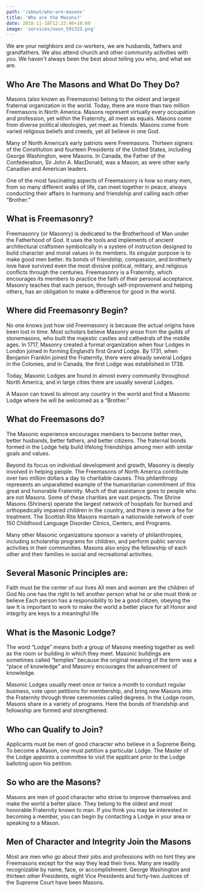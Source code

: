 ```yaml
---
path: '/about/who-are-masons'
title: 'Who are the Masons?'
date: 2018-11-18T12:33:46+10:00
image: 'services/noun_591323.png'
---
```


We are your neighbors and co-workers, we are husbands, fathers and grandfathers. We also attend church and other community activities with you. We haven't always been the best about telling you who, and what we are.

## Who Are The Masons and What Do They Do?

Masons (also known as Freemasons) belong to the oldest and largest fraternal organization in the world. Today, there are more than two million Freemasons in North America. Masons represent virtually every occupation and profession, yet within the Fraternity, all meet as equals. Masons come from diverse political ideologies, yet meet as friends. Masons come from varied religious beliefs and creeds, yet all believe in one God.

Many of North America’s early patriots were Freemasons. Thirteen signers of the Constitution and fourteen Presidents of the United States, including George Washington, were Masons. In Canada, the Father of the Confederation, Sir John A. MacDonald, was a Mason, as were other early Canadian and American leaders.

One of the most fascinating aspects of Freemasonry is how so many men, from so many different walks of life, can meet together in peace, always conducting their affairs in harmony and friendship and calling each other “Brother.”

## What is Freemasonry?

Freemasonry (or Masonry) is dedicated to the Brotherhood of Man under the Fatherhood of God. It uses the tools and implements of ancient architectural craftsmen symbolically in a system of instruction designed to build character and moral values in its members. Its singular purpose is to make good men better. Its bonds of friendship, compassion, and brotherly love have survived even the most divisive political, military, and religious conflicts through the centuries. Freemasonry is a Fraternity, which encourages its members to practice the faith of their personal acceptance. Masonry teaches that each person, through self-improvement and helping others, has an obligation to make a difference for good in the world.

## Where did Freemasonry Begin?

No one knows just how old Freemasonry is because the actual origins have been lost in time. Most scholars believe Masonry arose from the guilds of stonemasons, who built the majestic castles and cathedrals of the middle ages. In 1717, Masonry created a formal organization when four Lodges in London joined in forming England’s first Grand Lodge. By 1731, when Benjamin Franklin joined the Fraternity, there were already several Lodges in the Colonies, and in Canada, the first Lodge was established in 1738.

Today, Masonic Lodges are found in almost every community throughout North America, and in large cities there are usually several Lodges.

A Mason can travel to almost any country in the world and find a Masonic Lodge where he will be welcomed as a “Brother.”

## What do Freemasons do?

The Masonic experience encourages members to become better men, better husbands, better fathers, and better citizens. The fraternal bonds formed in the Lodge help build lifelong friendships among men with similar goals and values.

Beyond its focus on individual development and growth, Masonry is deeply involved in helping people. The Freemasons of North America contribute over two million dollars a day to charitable causes. This philanthropy represents an unparalleled example of the humanitarian commitment of this great and honorable Fraternity. Much of that assistance goes to people who are not Masons. Some of these charities are vast projects. The Shrine Masons (Shriners) operate the largest network of hospitals for burned and orthopedically impaired children in the country, and there is never a fee for treatment. The Scottish Rite Masons maintain a nationwide network of over 150 Childhood Language Disorder Clinics, Centers, and Programs.

Many other Masonic organizations sponsor a variety of philanthropies, including scholarship programs for children, and perform public service activities in their communities. Masons also enjoy the fellowship of each other and their families in social and recreational activities.

## Several Masonic Principles are:

Faith must be the center of our lives
All men and women are the children of God
No one has the right to tell another person what he or she must think or believe
Each person has a responsibility to be a good citizen, obeying the law
It is important to work to make the world a better place for all
Honor and integrity are keys to a meaningful life

## What is the Masonic Lodge?

The word “Lodge” means both a group of Masons meeting together as well as the room or building in which they meet. Masonic buildings are sometimes called “temples” because the original meaning of the term was a “place of knowledge” and Masonry encourages the advancement of knowledge.

Masonic Lodges usually meet once or twice a month to conduct regular business, vote upon petitions for membership, and bring new Masons into the Fraternity through three ceremonies called degrees. In the Lodge room, Masons share in a variety of programs. Here the bonds of friendship and fellowship are formed and strengthened.

## Who can Qualify to Join?

Applicants must be men of good character who believe in a Supreme Being. To become a Mason, one must petition a particular Lodge. The Master of the Lodge appoints a committee to visit the applicant prior to the Lodge balloting upon his petition.

## So who are the Masons?

Masons are men of good character who strive to improve themselves and make the world a better place. They belong to the oldest and most honorable Fraternity known to man. If you think you may be interested in becoming a member, you can begin by contacting a Lodge in your area or speaking to a Mason.

## Men of Character and Integrity Join the Masons

Most are men who go about their jobs and professions with no hint they are Freemasons except for the way they lead their lives. Many are readily recognizable by name, face, or accomplishment. George Washington and thirteen other Presidents, eight Vice Presidents and forty-two Justices of the Supreme Court have been Masons.
